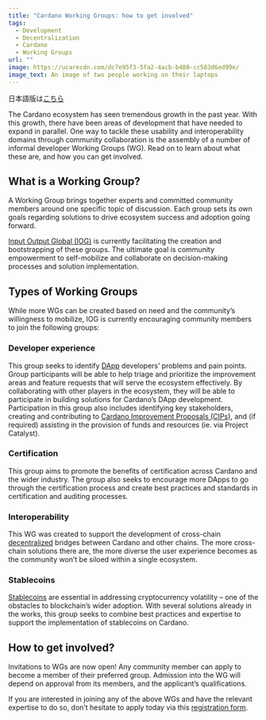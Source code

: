 ```yaml
---
title: "Cardano Working Groups: how to get involved"
tags:
  - Development
  - Decentralization
  - Cardano
  - Working Groups
url: ""
image: https://ucarecdn.com/dc7e95f3-5fa2-4acb-b480-cc583d6ed99e/
image_text: An image of two people working on their laptops
---
```


日本語版は[こちら](https://iohk.io/jp/blog/posts/2023/02/03/cardano-working-groups-how-to-get-involved/)

The Cardano ecosystem has seen tremendous growth in the past year. With this growth, there have been areas of development that have needed to expand in parallel. One way to tackle these usability and interoperability domains through community collaboration is the assembly of a number of informal developer Working Groups (WG). Read on to learn about what these are, and how you can get involved.

## What is a Working Group?

A Working Group brings together experts and committed community members around one specific topic of discussion. Each group sets its own goals regarding solutions to drive ecosystem success and adoption going forward.

[Input Output Global (IOG)](https://iohk.io/en/about/) is currently facilitating the creation and bootstrapping of these groups. The ultimate goal is community empowerment to self-mobilize and collaborate on decision-making processes and solution implementation.

## Types of Working Groups

While more WGs can be created based on need and the community’s willingness to mobilize, IOG is currently encouraging community members to join the following groups:

### Developer experience

This group seeks to identify [DApp](https://www.essentialcardano.io/glossary/dapp) developers’ problems and pain points. Group participants will be able to help triage and prioritize the improvement areas and feature requests that will serve the ecosystem effectively. By collaborating with other players in the ecosystem, they will be able to participate in building solutions for Cardano’s DApp development. Participation in this group also includes identifying key stakeholders, creating and contributing to [Cardano Improvement Proposals (CIPs)](https://www.essentialcardano.io/faq/what-is-a-cip), and (if required) assisting in the provision of funds and resources (ie. via Project Catalyst).

### Certification

This group aims to promote the benefits of certification across Cardano and the wider industry. The group also seeks to encourage more DApps to go through the certification process and create best practices and standards in certification and auditing processes.

### Interoperability

This WG was created to support the development of cross-chain [decentralized](https://www.essentialcardano.io/infographic/decentralized-v-traditional-finance) bridges between Cardano and other chains. The more cross-chain solutions there are, the more diverse the user experience becomes as the community won’t be siloed within a single ecosystem.

### Stablecoins

[Stablecoins](https://www.essentialcardano.io/glossary/stablecoin) are essential in addressing cryptocurrency volatility – one of the obstacles to blockchain’s wider adoption. With several solutions already in the works, this group seeks to combine best practices and expertise to support the implementation of stablecoins on Cardano.

## How to get involved?

Invitations to WGs are now open! Any community member can apply to become a member of their preferred group. Admission into the WG will depend on approval from its members, and the applicant’s qualifications.

If you are interested in joining any of the above WGs and have the relevant expertise to do so, don’t hesitate to apply today via this [registration form](https://input-output.typeform.com/working-groups).
